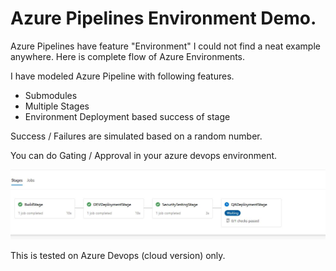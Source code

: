 # Azure Pipelines Environment Demo.

Azure Pipelines have feature "Environment" I could not find a neat example anywhere. Here is complete flow of Azure Environments. 

I have modeled Azure Pipeline with following features.

+ Submodules
+ Multiple Stages
+ Environment Deployment based success of stage 


Success / Failures are simulated based on a random number.


You can do Gating / Approval in your azure devops environment. 

![Environment](environment.jpg)

This is tested on Azure Devops (cloud version) only.



